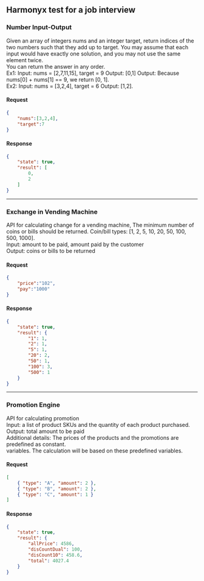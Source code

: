 ## Harmonyx test for a job interview

### Number Input-Output
Given an array of integers nums and an integer target, return indices of the two numbers such that they add up to target. You may assume that each input would have exactly one solution, and you may not use the same element twice.<br>
You can return the answer in any order.<br>
Ex1: Input: nums = [2,7,11,15], target = 9 Output: [0,1] Output: Because nums[0] + nums[1] == 9, we return [0, 1].<br>
Ex2: Input: nums = [3,2,4], target = 6 Output: [1,2].
#### Request
```json
{
    "nums":[3,2,4],
    "target":7
}
```
#### Response
```json
{
    "state": true,
    "result": [
        0,
        2
    ]
}
```
<hr/>

### Exchange in Vending Machine
API for calculating change for a vending machine, The minimum number of coins or bills should be returned. Coin/bill types: [1, 2, 5, 10, 20, 50, 100, 500, 1000].<br>
Input: amount to be paid, amount paid by the customer<br>
Output: coins or bills to be returned
#### Request
```json
{
    "price":"102",
    "pay":"1000"
}
```
#### Response
```json
{
    "state": true,
    "result": {
        "1": 1,
        "2": 1,
        "5": 1,
        "20": 2,
        "50": 1,
        "100": 3,
        "500": 1
    }
} 
```
<hr/>

### Promotion Engine
API for calculating promotion<br>
Input: a list of product SKUs and the quantity of each product purchased.<br>
Output: total amount to be paid<br>
Additional details: The prices of the products and the promotions are predefined as constant.<br>
variables. The calculation will be based on these predefined variables.
#### Request
```json
[
    { "type": "A", "amount": 2 },
    { "type": "B", "amount": 2 },
    { "type": "C", "amount": 1 }
]
```
#### Response
```json
{
    "state": true,
    "result": {
        "allPrice": 4586,
        "disCountDual": 100,
        "disCount10": 458.6,
        "total": 4027.4
    }
}
```